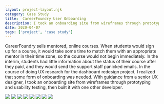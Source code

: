```yaml
---
layout: project-layout.njk
category: Case Study
title:  CareerFoundry User Onboarding
description: I took an onboarding site from wireframes through prototyping and user testing, then I built it with one other developer
date: 2020-04-07
tags: ['project', 'case study']
---
```


CareerFoundry sells mentored, online courses. When students would sign up for a course, it would take some time to match them with an appropriate mentor in their time zone, so the course would not begin immediately. In the interim, students had little information about the status of their course after they paid, and they would send the support staff panicked emails. In the course of doing UX research for the dashboard redesign project, I realized that some form of onboarding was needed. With guidance from a senior UX designer, I took an onboarding site from wireframes through prototyping and usability testing, then built it with one other developer.

<img class="border" src="https://s3.amazonaws.com/julia-himmel-personal-site/Projects/CareerFoundry+Onboarding+Site/CF-dash-onboarding-august-13-v2-1.jpg">

<img class="border" src="https://s3.amazonaws.com/julia-himmel-personal-site/Projects/CareerFoundry+Onboarding+Site/CF-dash-onboarding-august-13-v2-2.jpg">

<img class="border" src="https://s3.amazonaws.com/julia-himmel-personal-site/Projects/CareerFoundry+Onboarding+Site/CF-dash-onboarding-august-18-v1-1.jpg">

<img class="border" src="https://s3.amazonaws.com/julia-himmel-personal-site/Projects/CareerFoundry+Onboarding+Site/CF-dash-onboarding-august-18-v1-2.jpg">

<img class="border" src="https://s3.amazonaws.com/julia-himmel-personal-site/Projects/CareerFoundry+Onboarding+Site/Screen+Shot+2017-07-20+at+5.17.00+PM.png">

<img class="border" src="https://s3.amazonaws.com/julia-himmel-personal-site/Projects/CareerFoundry+Onboarding+Site/Screen+Shot+2017-07-20+at+5.18.25+PM.png">

<img class="border" src="https://s3.amazonaws.com/julia-himmel-personal-site/Projects/CareerFoundry+Onboarding+Site/Screen+Shot+2017-07-20+at+5.18.53+PM.png">

<img class="border" src="https://s3.amazonaws.com/julia-himmel-personal-site/Projects/CareerFoundry+Onboarding+Site/Screen+Shot+2017-07-20+at+5.19.16+PM.png">
